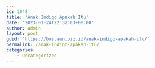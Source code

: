 ```yaml
---
id: 1048
title: 'Anak Indigo Apakah Itu'
date: '2023-01-24T22:32:03+00:00'
author: admin
layout: post
guid: 'https://bos.awn.biz.id/anak-indigo-apakah-itu/'
permalink: /anak-indigo-apakah-itu/
categories:
    - Uncategorized
---
```


